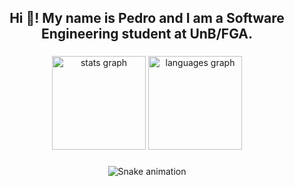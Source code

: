 <h2 align="center">Hi 👋! My name is Pedro and I am a Software Engineering student at UnB/FGA.</h2>

###

<div align="center">
  <img src="https://github-readme-stats.vercel.app/api?hide_title=false&hide_rank=false&show_icons=true&include_all_commits=true&count_private=true&disable_animations=false&theme=dark&locale=en&hide_border=false&username=pkbceira03" height="150" alt="stats graph"  />
  <img src="https://github-readme-stats.vercel.app/api/top-langs?locale=en&hide_title=false&layout=compact&card_width=320&langs_count=5&theme=dark&hide_border=false&username=pkbceira03" height="150" alt="languages graph"  />
</div>

###

<div align="center">

  ![Snake animation](https://github.com/pkbceira03/pkbceira03/blob/output/github-contribution-grid-snake.svg)
  
</div>
